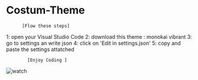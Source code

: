 # Costum-Theme 
          [Flow these steps]
1: open your Visual Studio Code 
2: download this theme : monokai vibrant
3: go to settings an write json 
4: click on 'Edit in settings.json'
5: copy and paste the settings attatched 
 
            [Enjoy Coding ]
![watch](https://i.postimg.cc/ncDNctfD/Screenshot-281.png)            
            
            

